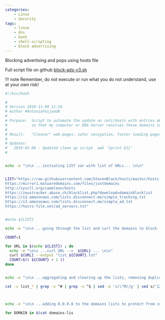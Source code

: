 ```yaml
---
categories:
    - Linux
    - Security
tags:
    - linux
    - dns
    - bash
    - shell-scripting
    - block advertising
---
```


Blocking advertising and pops using hosts file

Full script file on github [block-ads-v3.sh](https://github.com/AntonioFeijaoUK/www.antoniocloud.com/blob/master/docs/linux/block-ads-v3.sh)

!!! note
    Remember, do not execute or run what you do not understand, use at your own risk!

```sh
#!/bin/bash

#
# Version 2018-11-09 11:24
# Author #AntonioFeijaoUK
#
# Purpose:	Script to automate the update on /etc/hosts with entries about malicious or advertising domains sites,
# 			so that my computer or DNS-Server resolves these domains to 0.0.0.0, therefore avoiding/blocking the connection.
#
# Result:	"Cleaner" web-pages, safer navigation, faster loading pages as the extra mess/ads will not download.
#
# Updates:
#   2019-02-06 - Updated clean up script  awk '{print $1}'
#


echo -e "\n\n ...initiating LIST var with list of URLs... \n\n"


LIST="https://raw.githubusercontent.com/StevenBlack/hosts/master/hosts
https://mirror1.malwaredomains.com/files/justdomains
http://sysctl.org/cameleon/hosts
https://zeustracker.abuse.ch/blocklist.php?download=domainblocklist
https://s3.amazonaws.com/lists.disconnect.me/simple_tracking.txt
https://s3.amazonaws.com/lists.disconnect.me/simple_ad.txt
https://hosts-file.net/ad_servers.txt"


#echo ${LIST}

echo -e "\n\n ...going through the list and curl the domains to block... \n\n"

COUNT=1

for URL in $(echo ${LIST}) ; do
  echo -e "\n\n ...curl URL -->  ${URL} ... \n\n"
  curl ${URL} --output "list_${COUNT}.txt"
  COUNT=$(( ${COUNT} + 1 ))
done


echo -e "\n\n ...aggregating and clearing up the lists, removing duplicates... \n\n"

cat -v list_* | grep -v ^# | grep -v ^$ | sed -e 's/\^M//g' | sed s/'127.0.0.1'//g | sed s/'0.0.0.0'//g |  awk '{print $1}' | sed 's/[[:blank:]]//g' | sort | uniq | sort > domains-list-to-block.txt



echo -e "\n\n ...adding 0.0.0.0 to the domains lists to protect from connection to the real IP... \n\n"

for DOMAIN in $(cat domains-lis
```

